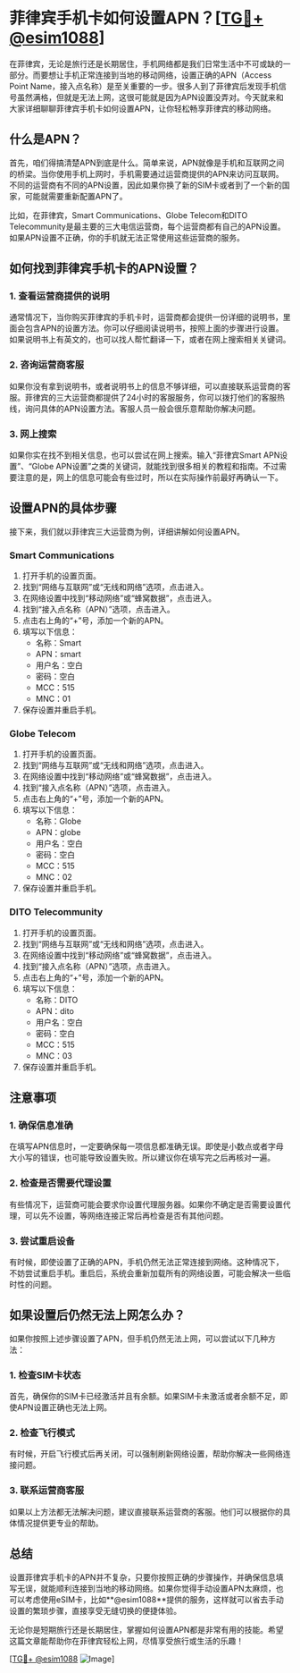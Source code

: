 # 菲律宾手机卡如何设置APN？[[TG💪+ @esim1088](https://t.me/s/esim1088)]

在菲律宾，无论是旅行还是长期居住，手机网络都是我们日常生活中不可或缺的一部分。而要想让手机正常连接到当地的移动网络，设置正确的APN（Access Point Name，接入点名称）是至关重要的一步。很多人到了菲律宾后发现手机信号虽然满格，但就是无法上网，这很可能就是因为APN设置没弄对。今天就来和大家详细聊聊菲律宾手机卡如何设置APN，让你轻松畅享菲律宾的移动网络。

## 什么是APN？

首先，咱们得搞清楚APN到底是什么。简单来说，APN就像是手机和互联网之间的桥梁。当你使用手机上网时，手机需要通过运营商提供的APN来访问互联网。不同的运营商有不同的APN设置，因此如果你换了新的SIM卡或者到了一个新的国家，可能就需要重新配置APN了。

比如，在菲律宾，Smart Communications、Globe Telecom和DITO Telecommunity是最主要的三大电信运营商，每个运营商都有自己的APN设置。如果APN设置不正确，你的手机就无法正常使用这些运营商的服务。

## 如何找到菲律宾手机卡的APN设置？

### 1. **查看运营商提供的说明**

通常情况下，当你购买菲律宾的手机卡时，运营商都会提供一份详细的说明书，里面会包含APN的设置方法。你可以仔细阅读说明书，按照上面的步骤进行设置。如果说明书上有英文的，也可以找人帮忙翻译一下，或者在网上搜索相关关键词。

### 2. **咨询运营商客服**

如果你没有拿到说明书，或者说明书上的信息不够详细，可以直接联系运营商的客服。菲律宾的三大运营商都提供了24小时的客服服务，你可以拨打他们的客服热线，询问具体的APN设置方法。客服人员一般会很乐意帮助你解决问题。

### 3. **网上搜索**

如果你实在找不到相关信息，也可以尝试在网上搜索。输入“菲律宾Smart APN设置”、“Globe APN设置”之类的关键词，就能找到很多相关的教程和指南。不过需要注意的是，网上的信息可能会有些过时，所以在实际操作前最好再确认一下。

## 设置APN的具体步骤

接下来，我们就以菲律宾三大运营商为例，详细讲解如何设置APN。

### Smart Communications

1. 打开手机的设置页面。
2. 找到“网络与互联网”或“无线和网络”选项，点击进入。
3. 在网络设置中找到“移动网络”或“蜂窝数据”，点击进入。
4. 找到“接入点名称（APN）”选项，点击进入。
5. 点击右上角的“+”号，添加一个新的APN。
6. 填写以下信息：
   - 名称：Smart
   - APN：smart
   - 用户名：空白
   - 密码：空白
   - MCC：515
   - MNC：01
7. 保存设置并重启手机。

### Globe Telecom

1. 打开手机的设置页面。
2. 找到“网络与互联网”或“无线和网络”选项，点击进入。
3. 在网络设置中找到“移动网络”或“蜂窝数据”，点击进入。
4. 找到“接入点名称（APN）”选项，点击进入。
5. 点击右上角的“+”号，添加一个新的APN。
6. 填写以下信息：
   - 名称：Globe
   - APN：globe
   - 用户名：空白
   - 密码：空白
   - MCC：515
   - MNC：02
7. 保存设置并重启手机。

### DITO Telecommunity

1. 打开手机的设置页面。
2. 找到“网络与互联网”或“无线和网络”选项，点击进入。
3. 在网络设置中找到“移动网络”或“蜂窝数据”，点击进入。
4. 找到“接入点名称（APN）”选项，点击进入。
5. 点击右上角的“+”号，添加一个新的APN。
6. 填写以下信息：
   - 名称：DITO
   - APN：dito
   - 用户名：空白
   - 密码：空白
   - MCC：515
   - MNC：03
7. 保存设置并重启手机。

## 注意事项

### 1. **确保信息准确**

在填写APN信息时，一定要确保每一项信息都准确无误。即使是小数点或者字母大小写的错误，也可能导致设置失败。所以建议你在填写完之后再核对一遍。

### 2. **检查是否需要代理设置**

有些情况下，运营商可能会要求你设置代理服务器。如果你不确定是否需要设置代理，可以先不设置，等网络连接正常后再检查是否有其他问题。

### 3. **尝试重启设备**

有时候，即使设置了正确的APN，手机仍然无法正常连接到网络。这种情况下，不妨尝试重启手机。重启后，系统会重新加载所有的网络设置，可能会解决一些临时性的问题。

## 如果设置后仍然无法上网怎么办？

如果你按照上述步骤设置了APN，但手机仍然无法上网，可以尝试以下几种方法：

### 1. **检查SIM卡状态**

首先，确保你的SIM卡已经激活并且有余额。如果SIM卡未激活或者余额不足，即使APN设置正确也无法上网。

### 2. **检查飞行模式**

有时候，开启飞行模式后再关闭，可以强制刷新网络设置，帮助你解决一些网络连接问题。

### 3. **联系运营商客服**

如果以上方法都无法解决问题，建议直接联系运营商的客服。他们可以根据你的具体情况提供更专业的帮助。

## 总结

设置菲律宾手机卡的APN并不复杂，只要你按照正确的步骤操作，并确保信息填写无误，就能顺利连接到当地的移动网络。如果你觉得手动设置APN太麻烦，也可以考虑使用eSIM卡，比如**@esim1088**提供的服务，这样就可以省去手动设置的繁琐步骤，直接享受无缝切换的便捷体验。

无论你是短期旅行还是长期居住，掌握如何设置APN都是非常有用的技能。希望这篇文章能帮助你在菲律宾轻松上网，尽情享受旅行或生活的乐趣！

[[TG💪+ @esim1088](https://t.me/s/esim1088) ![Image](https://i.postimg.cc/4NQfJmqS/Snipaste-2025-05-13-00-14-12.png)]